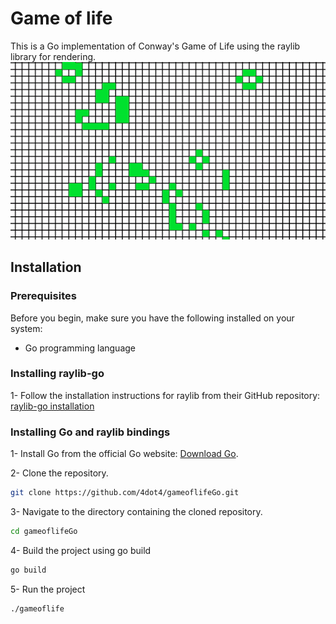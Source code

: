 # Game of life 
This is a Go implementation of Conway's Game of Life using the raylib library for rendering.
![](./gameoflife.gif)



## Installation

### Prerequisites

Before you begin, make sure you have the following installed on your system:

- Go programming language

### Installing raylib-go

 1- Follow the installation instructions for raylib from their GitHub repository: [raylib-go installation](https://github.com/gen2brain/raylib-go)

### Installing Go and raylib bindings

1- Install Go from the official Go website: [Download Go](https://golang.org/dl/).

2- Clone the repository.
```bash
git clone https://github.com/4dot4/gameoflifeGo.git
```
3- Navigate to the directory containing the cloned repository.
```bash
cd gameoflifeGo
```
4- Build the project using go build
```bash
go build
```
5- Run the project 
```bash
./gameoflife
```
    
